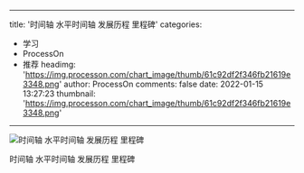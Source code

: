 
---
title: '时间轴 水平时间轴 发展历程 里程碑'
categories: 
 - 学习
 - ProcessOn
 - 推荐
headimg: 'https://img.processon.com/chart_image/thumb/61c92df2f346fb21619e3348.png'
author: ProcessOn
comments: false
date: 2022-01-15 13:27:23
thumbnail: 'https://img.processon.com/chart_image/thumb/61c92df2f346fb21619e3348.png'
---

<div>   
<img class="thumb" alt="时间轴 水平时间轴 发展历程 里程碑" src="https://img.processon.com/chart_image/thumb/61c92df2f346fb21619e3348.png" referrerpolicy="no-referrer">
<p>时间轴 水平时间轴 发展历程 里程碑</p>  
</div>
            